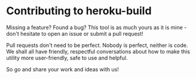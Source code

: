 # Contributing to heroku-build

Missing a feature? Found a bug?
This tool is as much yours as it is mine - don't hesitate to open an issue or submit a pull request!

Pull requests don't need to be perfect. Nobody is perfect, neither is code.
We shall all have friendly, respectful conversations about how to make this utility more user-friendly, safe to use and helpful.

So go and share your work and ideas with us!
